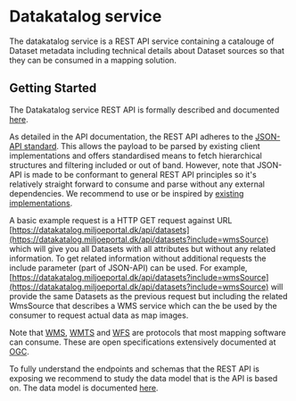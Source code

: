 # Datakatalog service

The datakatalog service is a REST API service containing a catalouge of Dataset metadata including technical details about Dataset sources so that they can be consumed in a mapping solution.

## Getting Started

The Datakatalog service REST API is formally described and documented [here](https://datakatalog.udv.miljoeportal.dk/api/swagger).

As detailed in the API documentation, the REST API adheres to the [JSON-API standard](https://jsonapi.org/). This allows the payload to be parsed by existing client implementations and offers standardised means to fetch hierarchical structures and filtering included or out of band. However, note that JSON-API is made to be conformant to general REST API principles so it's relatively straight forward to consume and parse without any external dependencies. We recommend to use or be inspired by [existing implementations](https://jsonapi.org/implementations/).

A basic example request is a HTTP GET request against URL [https://datakatalog.miljoeportal.dk/api/datasets](https://datakatalog.miljoeportal.dk/api/datasets?include=wmsSource) which will give you all Datasets with all attributes but without any related information. To get related information without
additional requests the include parameter (part of JSON-API) can be used. For example, [https://datakatalog.miljoeportal.dk/api/datasets?include=wmsSource](https://datakatalog.miljoeportal.dk/api/datasets?include=wmsSource) will provide the same Datasets as the previous request but including the related WmsSource that describes a WMS service which can the be used by the consumer to request actual data as map images.

Note that [WMS](https://www.ogc.org/standard/wms/), [WMTS](https://www.ogc.org/standard/wmts/) and [WFS](https://www.ogc.org/standard/wfs/) are protocols that most mapping software can consume. These are open specifications extensively documented at [OGC](https://www.ogc.org).

To fully understand the endpoints and schemas that the REST API is exposing we recommend to study the data model that is the API is based on. The data model is documented [here](../datamodel).
